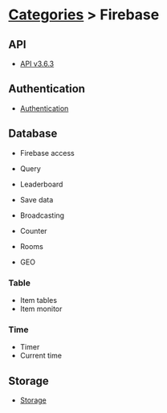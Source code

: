 # [Categories](categories.index.html) > Firebase

## API

- [API v3.6.3](rex_firebase_apiv3.html)

## Authentication

- [Authentication](rex_firebase_authentication.html)

## Database

- Firebase access
- Query

- Leaderboard
- Save data
- Broadcasting
- Counter
- Rooms
- GEO

### Table

- Item tables
- Item monitor

### Time

- Timer
- Current time

## Storage

- [Storage](rex_firebase_storage.html)
